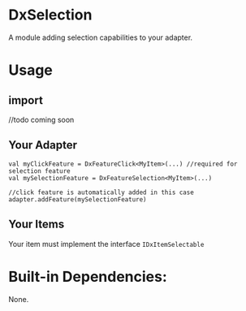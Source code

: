 # DxSelection
A module adding selection capabilities to your adapter.

# Usage

## import
//todo coming soon

## Your Adapter
```
val myClickFeature = DxFeatureClick<MyItem>(...) //required for selection feature
val mySelectionFeature = DxFeatureSelection<MyItem>(...)

//click feature is automatically added in this case
adapter.addFeature(mySelectionFeature)
```

## Your Items
Your item must implement the interface `IDxItemSelectable`

# Built-in Dependencies:
None.
